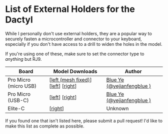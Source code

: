 List of External Holders for the Dactyl
====

While I personally don't use external holders, they are a popular way to securely fasten a microcontroller and connector to your keyboard, especially if you don't have access to a drill to widen the holes in the model.

If you're using one of these, make sure to set the connector type to *anything* but RJ9.

| Board                    | Model Downloads                                                       | Author                       |
|--------------------------|-----------------------------------------------------------------------|------------------------------|
| Pro Micro (micro USB) | [[left (mesh fixed)][pm-leftf]] [[left][pm-left]] [[right][pm-right]] | [Blue Ye (@yejianfengblue )] |
| Pro Micro (USB-C)     | [[left][pmc-left]] [[right][pmc-right]]                               | [Blue Ye (@yejianfengblue )] |
| Elite-C                  | [[right][ec-right]]                                                   | Unknown                      |

[pm-leftf]: https://github.com/yejianfengblue/dactyl-generator-demo/blob/main/stl/promicro-holder-v3-left-mesh-fixed.stl
[pm-left]: https://github.com/yejianfengblue/dactyl-generator-demo/blob/main/stl/promicro-holder-v3-left.stl
[pm-right]: https://github.com/yejianfengblue/dactyl-generator-demo/blob/main/stl/promicro-holder-v3-right.stl
[pmc-left]: https://github.com/yejianfengblue/dactyl-generator-demo/blob/main/stl/promicro-holder-typec-untested-left.stl
[pmc-right]: https://github.com/yejianfengblue/dactyl-generator-demo/blob/main/stl/promicro-holder-typec-untested-right.stl
[Blue Ye (@yejianfengblue )]: https://github.com/yejianfengblue
[ec-right]: https://web.archive.org/web/20220607031927/https://dactyl.siskam.link/loligagger-external-holder-elite-c-v1.stl

If you found one that isn't listed here, please submit a pull request! I'd like to make this list as complete as possible.
